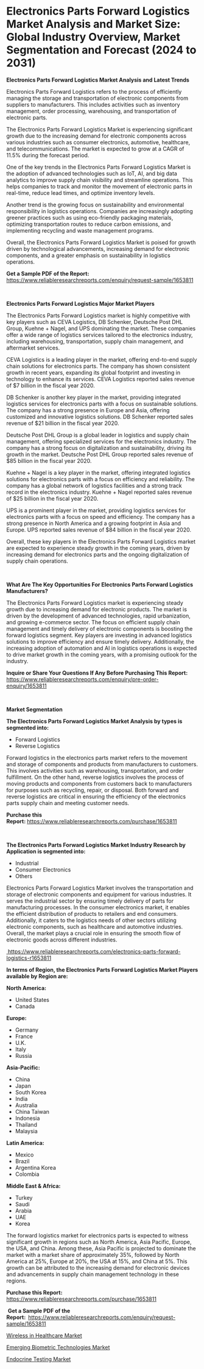 <p><h1>Electronics Parts Forward Logistics Market Analysis and Market Size: Global Industry Overview, Market Segmentation and Forecast (2024 to 2031)</h1></p><p><strong>Electronics Parts Forward Logistics Market Analysis and Latest Trends</strong></p>
<p><p>Electronics Parts Forward Logistics refers to the process of efficiently managing the storage and transportation of electronic components from suppliers to manufacturers. This includes activities such as inventory management, order processing, warehousing, and transportation of electronic parts.</p><p>The Electronics Parts Forward Logistics Market is experiencing significant growth due to the increasing demand for electronic components across various industries such as consumer electronics, automotive, healthcare, and telecommunications. The market is expected to grow at a CAGR of 11.5% during the forecast period.</p><p>One of the key trends in the Electronics Parts Forward Logistics Market is the adoption of advanced technologies such as IoT, AI, and big data analytics to improve supply chain visibility and streamline operations. This helps companies to track and monitor the movement of electronic parts in real-time, reduce lead times, and optimize inventory levels.</p><p>Another trend is the growing focus on sustainability and environmental responsibility in logistics operations. Companies are increasingly adopting greener practices such as using eco-friendly packaging materials, optimizing transportation routes to reduce carbon emissions, and implementing recycling and waste management programs.</p><p>Overall, the Electronics Parts Forward Logistics Market is poised for growth driven by technological advancements, increasing demand for electronic components, and a greater emphasis on sustainability in logistics operations.</p></p>
<p><strong>Get a Sample PDF of the Report:&nbsp;</strong> <a href="https://www.reliableresearchreports.com/enquiry/request-sample/1653811">https://www.reliableresearchreports.com/enquiry/request-sample/1653811</a></p>
<p>&nbsp;</p>
<p><strong>Electronics Parts Forward Logistics Major Market Players</strong></p>
<p><p>The Electronics Parts Forward Logistics market is highly competitive with key players such as CEVA Logistics, DB Schenker, Deutsche Post DHL Group, Kuehne + Nagel, and UPS dominating the market. These companies offer a wide range of logistics services tailored to the electronics industry, including warehousing, transportation, supply chain management, and aftermarket services.</p><p>CEVA Logistics is a leading player in the market, offering end-to-end supply chain solutions for electronics parts. The company has shown consistent growth in recent years, expanding its global footprint and investing in technology to enhance its services. CEVA Logistics reported sales revenue of $7 billion in the fiscal year 2020.</p><p>DB Schenker is another key player in the market, providing integrated logistics services for electronics parts with a focus on sustainable solutions. The company has a strong presence in Europe and Asia, offering customized and innovative logistics solutions. DB Schenker reported sales revenue of $21 billion in the fiscal year 2020.</p><p>Deutsche Post DHL Group is a global leader in logistics and supply chain management, offering specialized services for the electronics industry. The company has a strong focus on digitalization and sustainability, driving its growth in the market. Deutsche Post DHL Group reported sales revenue of $85 billion in the fiscal year 2020.</p><p>Kuehne + Nagel is a key player in the market, offering integrated logistics solutions for electronics parts with a focus on efficiency and reliability. The company has a global network of logistics facilities and a strong track record in the electronics industry. Kuehne + Nagel reported sales revenue of $25 billion in the fiscal year 2020.</p><p>UPS is a prominent player in the market, providing logistics services for electronics parts with a focus on speed and efficiency. The company has a strong presence in North America and a growing footprint in Asia and Europe. UPS reported sales revenue of $84 billion in the fiscal year 2020.</p><p>Overall, these key players in the Electronics Parts Forward Logistics market are expected to experience steady growth in the coming years, driven by increasing demand for electronics parts and the ongoing digitalization of supply chain operations.</p></p>
<p>&nbsp;</p>
<p><strong>What Are The Key Opportunities For Electronics Parts Forward Logistics Manufacturers?</strong></p>
<p><p>The Electronics Parts Forward Logistics market is experiencing steady growth due to increasing demand for electronic products. The market is driven by the development of advanced technologies, rapid urbanization, and growing e-commerce sector. The focus on efficient supply chain management and timely delivery of electronic components is boosting the forward logistics segment. Key players are investing in advanced logistics solutions to improve efficiency and ensure timely delivery. Additionally, the increasing adoption of automation and AI in logistics operations is expected to drive market growth in the coming years, with a promising outlook for the industry.</p></p>
<p><strong>Inquire or Share Your Questions If Any Before Purchasing This Report:</strong> <a href="https://www.reliableresearchreports.com/enquiry/pre-order-enquiry/1653811">https://www.reliableresearchreports.com/enquiry/pre-order-enquiry/1653811</a></p>
<p>&nbsp;</p>
<p><strong>Market Segmentation</strong></p>
<p><strong>The Electronics Parts Forward Logistics Market Analysis by types is segmented into:</strong></p>
<p><ul><li>Forward Logistics</li><li>Reverse Logistics</li></ul></p>
<p><p>Forward logistics in the electronics parts market refers to the movement and storage of components and products from manufacturers to customers. This involves activities such as warehousing, transportation, and order fulfillment. On the other hand, reverse logistics involves the process of moving products and components from customers back to manufacturers for purposes such as recycling, repair, or disposal. Both forward and reverse logistics are critical in ensuring the efficiency of the electronics parts supply chain and meeting customer needs.</p></p>
<p><strong>Purchase this Report:&nbsp;</strong><a href="https://www.reliableresearchreports.com/purchase/1653811">https://www.reliableresearchreports.com/purchase/1653811</a></p>
<p>&nbsp;</p>
<p><strong>The Electronics Parts Forward Logistics Market Industry Research by Application is segmented into:</strong></p>
<p><ul><li>Industrial</li><li>Consumer Electronics</li><li>Others</li></ul></p>
<p><p>Electronics Parts Forward Logistics Market involves the transportation and storage of electronic components and equipment for various industries. It serves the industrial sector by ensuring timely delivery of parts for manufacturing processes. In the consumer electronics market, it enables the efficient distribution of products to retailers and end consumers. Additionally, it caters to the logistics needs of other sectors utilizing electronic components, such as healthcare and automotive industries. Overall, the market plays a crucial role in ensuring the smooth flow of electronic goods across different industries.</p></p>
<p><a href="https://www.reliableresearchreports.com/electronics-parts-forward-logistics-r1653811">&nbsp;https://www.reliableresearchreports.com/electronics-parts-forward-logistics-r1653811</a></p>
<p><strong>In terms of Region, the Electronics Parts Forward Logistics Market Players available by Region are:</strong></p>
<p>
    <p> <strong> North America: </strong>
        <ul>
            <li>United States</li>
            <li>Canada</li>
        </ul>
        </p> 
    <p> <strong> Europe: </strong>
        <ul>
            <li>Germany</li>
            <li>France</li>
            <li>U.K.</li>
            <li>Italy</li>
            <li>Russia</li>
        </ul>
        </p> 
    <p> <strong> Asia-Pacific: </strong>
        <ul>
            <li>China</li>
            <li>Japan</li>
            <li>South Korea</li>
            <li>India</li>
            <li>Australia</li>
            <li>China Taiwan</li>
            <li>Indonesia</li>
            <li>Thailand</li>
            <li>Malaysia</li>
        </ul>
        </p> 
    <p> <strong> Latin America: </strong>
        <ul>
            <li>Mexico</li>
            <li>Brazil</li>
            <li>Argentina Korea</li>
            <li>Colombia</li>
        </ul>
        </p> 
    <p> <strong> Middle East & Africa: </strong>
        <ul>
            <li>Turkey</li>
            <li>Saudi</li>
            <li>Arabia</li>
            <li>UAE</li>
            <li>Korea</li>
        </ul>
    </p>
    </p>
<p><p>The forward logistics market for electronics parts is expected to witness significant growth in regions such as North America, Asia Pacific, Europe, the USA, and China. Among these, Asia Pacific is projected to dominate the market with a market share of approximately 35%, followed by North America at 25%, Europe at 20%, the USA at 15%, and China at 5%. This growth can be attributed to the increasing demand for electronic devices and advancements in supply chain management technology in these regions.</p></p>
<p><strong>Purchase this Report: </strong><a href="https://www.reliableresearchreports.com/purchase/1653811">https://www.reliableresearchreports.com/purchase/1653811</a></p>
<p>&nbsp;<strong>Get a Sample PDF of the Report:&nbsp;&nbsp;</strong><a href="https://www.reliableresearchreports.com/enquiry/request-sample/1653811">https://www.reliableresearchreports.com/enquiry/request-sample/1653811</a></p>
<p><strong></strong></p>
<p><p><a href="https://github.com/liliskanaya73/Market-Research-Report-List-1/blob/main/wireless-in-healthcare-market.md">Wireless in Healthcare Market</a></p><p><a href="https://github.com/eeenafisainka/Market-Research-Report-List-1/blob/main/emerging-biometric-technologies-market.md">Emerging Biometric Technologies Market</a></p><p><a href="https://github.com/ChiragRP21/Market-Research-Report-List-5/blob/main/endocrine-testing-market.md">Endocrine Testing Market</a></p></p>